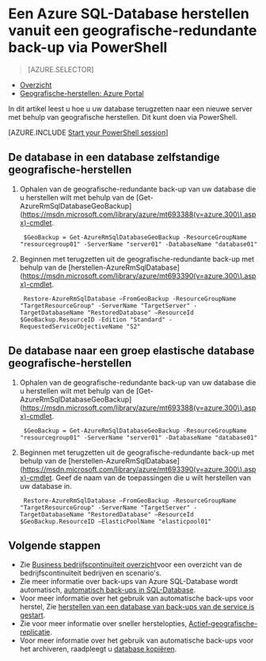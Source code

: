 <properties
    pageTitle="Een Azure SQL-Database herstellen vanuit een geografische-redundante back-up (PowerShell) | Microsoft Azure"
    description="Een Azure SQL-Database naar een nieuwe server uit een geografische-redundante back-up herstellen"
    services="sql-database"
    documentationCenter=""
    authors="stevestein"
    manager="jhubbard"
    editor=""/>

<tags
    ms.service="sql-database"
    ms.devlang="NA"
    ms.topic="article"
    ms.tgt_pltfrm="powershell"
    ms.workload="NA"
    ms.date="07/17/2016"
    ms.author="sstein"/>

# <a name="restore-an-azure-sql-database-from-a-geo-redundant-backup-by-using-powershell"></a>Een Azure SQL-Database herstellen vanuit een geografische-redundante back-up via PowerShell


> [AZURE.SELECTOR]
- [Overzicht](sql-database-recovery-using-backups.md)
- [Geografische-herstellen: Azure Portal](sql-database-geo-restore-portal.md)

In dit artikel leest u hoe u uw database terugzetten naar een nieuwe server met behulp van geografische herstellen. Dit kunt doen via PowerShell.

[AZURE.INCLUDE [Start your PowerShell session](../../includes/sql-database-powershell.md)]

## <a name="geo-restore-your-database-into-a-standalone-database"></a>De database in een database zelfstandige geografische-herstellen

1. Ophalen van de geografische-redundante back-up van uw database die u herstellen wilt met behulp van de [Get-AzureRmSqlDatabaseGeoBackup] (https://msdn.microsoft.com/library/azure/mt693388(v=azure.300\).aspx)-cmdlet.

        $GeoBackup = Get-AzureRmSqlDatabaseGeoBackup -ResourceGroupName "resourcegroup01" -ServerName "server01" -DatabaseName "database01"

2. Beginnen met terugzetten uit de geografische-redundante back-up met behulp van de [herstellen-AzureRmSqlDatabase] (https://msdn.microsoft.com/library/azure/mt693390(v=azure.300\).aspx)-cmdlet.

        Restore-AzureRmSqlDatabase –FromGeoBackup -ResourceGroupName "TargetResourceGroup" -ServerName "TargetServer" -TargetDatabaseName "RestoredDatabase" –ResourceId $GeoBackup.ResourceID -Edition "Standard" -RequestedServiceObjectiveName "S2"


## <a name="geo-restore-your-database-into-an-elastic-database-pool"></a>De database naar een groep elastische database geografische-herstellen

1. Ophalen van de geografische-redundante back-up van uw database die u herstellen wilt met behulp van de [Get-AzureRmSqlDatabaseGeoBackup] (https://msdn.microsoft.com/library/azure/mt693388(v=azure.300\).aspx)-cmdlet.

        $GeoBackup = Get-AzureRmSqlDatabaseGeoBackup -ResourceGroupName "resourcegroup01" -ServerName "server01" -DatabaseName "database01"

2. Beginnen met terugzetten uit de geografische-redundante back-up met behulp van de [herstellen-AzureRmSqlDatabase] (https://msdn.microsoft.com/library/azure/mt693390(v=azure.300\).aspx)-cmdlet. Geef de naam van de toepassingen die u wilt herstellen van uw database in.

        Restore-AzureRmSqlDatabase –FromGeoBackup -ResourceGroupName "TargetResourceGroup" -ServerName "TargetServer" -TargetDatabaseName "RestoredDatabase" –ResourceId $GeoBackup.ResourceID –ElasticPoolName "elasticpool01"  


## <a name="next-steps"></a>Volgende stappen

- Zie [Business bedrijfscontinuïteit overzicht](sql-database-business-continuity.md)voor een overzicht van de bedrijfscontinuïteit bedrijven en scenario's.
- Zie meer informatie over back-ups van Azure SQL-Database wordt automatisch, [automatisch back-ups in SQL-Database](sql-database-automated-backups.md).
- Voor meer informatie over het gebruik van automatische back-ups voor herstel, Zie [herstellen van een database van back-ups van de service is gestart](sql-database-recovery-using-backups.md).
- Zie voor meer informatie over sneller herstelopties, [Actief-geografische-replicatie](sql-database-geo-replication-overview.md).  
- Voor meer informatie over het gebruik van automatische back-ups voor het archiveren, raadpleegt u [database kopiëren](sql-database-copy.md).
